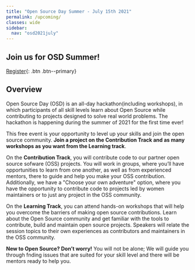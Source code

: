 ```yaml
---
title: "Open Source Day Summer - July 15th 2021"
permalink: /upcoming/
classes: wide
sidebar:
  nav: "osd2021july"
---
```

## Join us for OSD Summer! 
[Register](#link){: .btn .btn--primary}

## Overview

Open Source Day (OSD) is an all-day hackathon(including workshops), in which participants of all skill levels learn about Open Source while contributing to projects designed to solve real world problems. The hackathon is happening during the summer of 2021 for the first time ever! 

This free event is your opportunity to level up your skills and join the open source community. **Join a project on the Contribution Track and as many workshops as you want from the Learning track**.

On the **Contribution Track**, you will contribute code to our partner open source sofware (OSS) projects. You will work in groups, where you’ll have opportunities to learn from one another, as well as from experienced mentors, there to guide and help you make your OSS contribution. Additionally, we have a "Choose your own adventure" option, where you have the opportunity to contribute code to projects led by women maintainers or to just any project in the OSS community.

On the **Learning Track**, you can attend hands-on workshops that will help you overcome the barriers of making open source contributions. Learn about the Open Source community and get familiar with the tools to contribute, build and maintain open source projects. Speakers will relate the session topics to their own experiences as contributors and maintainers in the OSS community.

**New to Open Source? Don’t worry!** You will not be alone; We will guide you through fnding issues that are suited for your skill level and there will be mentors ready to help you.



